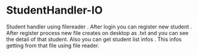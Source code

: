 # StudentHandler-IO
Student handler using filereader . 
After login you can register new student . After register process new file creates on desktop as .txt and you can see the detail of that student.
Also you can get student list infos . This infos getting from that file using file reader. 
